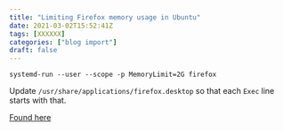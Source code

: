 ```yaml
---
title: "Limiting Firefox memory usage in Ubuntu"
date: 2021-03-02T15:52:41Z
tags: [XXXXXX]
categories: ["blog import"]
draft: false
---
```

 
`systemd-run --user --scope -p MemoryLimit=2G firefox`

Update `/usr/share/applications/firefox.desktop` so that each `Exec` line starts with that.

[Found here](https://www.reddit.com/r/linuxadmin/comments/fbfc6w/how_to_wrap_my_firefox_process_in_a_cgroup_to/fj3z5tr?context=3)
